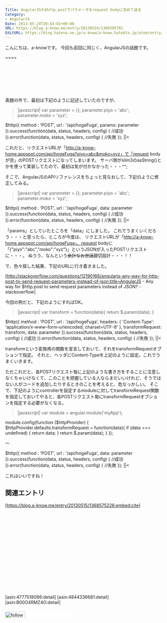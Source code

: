 ```yaml
---
Title: AngularJSの$http.postでパラメータをrequest bodyに含めて送る
Category:
- AngularJS
Date: 2013-05-24T20:43:01+09:00
URL: https://blog.a-know.me/entry/20130524/1369395781
EditURL: https://blog.hatena.ne.jp/a-know/a-know.hateblo.jp/atom/entry/12921228815727979260
---
```


こんにちは、a-knowです。
今回も前回に同じく、AngularJSの話題です。

====

<script async src="//pagead2.googlesyndication.com/pagead/js/adsbygoogle.js"></script>
<!-- article-top -->
<ins class="adsbygoogle"
     style="display:inline-block;width:728px;height:90px"
     data-ad-client="ca-pub-3463034538369189"
     data-ad-slot="8367620130"></ins>
<script>
(adsbygoogle = window.adsbygoogle || []).push({});
</script>


表題の件で、最初は下記のように記述していたのですが、


>|javascript|
var parameter = {};
parameter.piyo = 'abc';
parameter.moko = 'xyz';

$http({
	method : 'POST',
	url : '/api/hogeFuga',
	params: parameter
}).success(function(data, status, headers, config) {
	//成功
}).error(function(data, status, headers, config) {
	//失敗
});
||<


これだと、リクエストURLが「http://a-know-home.appspot.com/api/hogeFuga?piyo=abc&moko=xyz」で「request bodyが空」のPOSTリクエストになってしまいます。
サーバ側がslim3のasString()とかを使って実装してたので、最初は気が付かなかった・・・^^;


そこで、AngularJSのAPIリファレンスをちょっと見なおして、下記のように修正してみる。


>|javascript|
var parameter = {};
parameter.piyo = 'abc';
parameter.moko = 'xyz';

$http({
	method : 'POST',
	url : '/api/hogeFuga',
	data: parameter
}).success(function(data, status, headers, config) {
	//成功
}).error(function(data, status, headers, config) {
	//失敗
});
||<


「params」としていたところを「data」にしました。
これでうまくいくだろう・・・と思ったら、ところが今度は、
リクエストURLが「http://a-know-home.appspot.com/api/hogeFuga」、request bodyに「{"piyo":"abc","moko":"xyz"}」というJSONが入ったPOSTリクエストに・・・。
ぬうう、なんという<del datetime="2013-05-24T20:43:01+09:00">余計なお世話</del>親切設計・・・！！


で、色々探した結果、下記のURLに行き着きました。


[http://stackoverflow.com/questions/12190166/angularjs-any-way-for-http-post-to-send-request-parameters-instead-of-json:title=AngularJS - Any way for $http.post to send request parameters instead of JSON? - stackoverflow]


今回の例だと、下記のようにすればOK。


>|javascript|
var transform = function(data){
        return $.param(data);
}

$http({
	method : 'POST',
	url : '/api/hogeFuga',
	headers: { 'Content-Type': 'application/x-www-form-urlencoded; charset=UTF-8' },
	transformRequest: transform,
	data: parameter
}).success(function(data, status, headers, config) {
	//成功
}).error(function(data, status, headers, config) {
	//失敗
});
||<


transformという変換用の関数を宣言しておいて、それをtransformRequestオプションで指定。
それと、ヘッダにContent-Typeを上記のように設定。これでうまくいきます。


ただこれだと、各POSTリクエスト毎に上記のような書き方をすることに注意しなくちゃいけなくて、このことを把握している人ならまだいいけれど、そうではない人がコードを追加したりするときのことを考えると、危なっかしい。
そこで、下記のようにcontrollerを設定するmoduleに対してtransformRequest関数を指定しておいてやると、各POSTリクエスト毎にtransformRequestオプションを指定する必要がなくなる。


>|javascript|
var module = angular.module('myApp');

module.config(function ($httpProvider) {
    $httpProvider.defaults.transformRequest = function(data){
        if (data === undefined) {
            return data;
        }
        return $.param(data);
    }
});

〜

$http({
	method : 'POST',
	url : '/api/hogeFuga',
	data: parameter
}).success(function(data, status, headers, config) {
	//成功
}).error(function(data, status, headers, config) {
	//失敗
});
||<



これはいいですね！


## 関連エントリ

[https://blog.a-know.me/entry/20130515/1368575226:embed:cite]



<script async src="//pagead2.googlesyndication.com/pagead/js/adsbygoogle.js"></script>
<!-- article-bottom2 -->
<ins class="adsbygoogle"
     style="display:inline-block;width:300px;height:250px"
     data-ad-client="ca-pub-3463034538369189"
     data-ad-slot="5274552934"></ins>
<script>
(adsbygoogle = window.adsbygoogle || []).push({});
</script>


[asin:4777518086:detail]
[asin:4844336681:detail]
[asin:B00O4RMZ4O:detail]

<div>
<a href='http://cloud.feedly.com/#subscription%2Ffeed%2Fhttp%3A%2F%2Fblog.a-know.me%2Ffeed'  target='blank'><img id='feedlyFollow' src='//s3.feedly.com/img/follows/feedly-follow-rectangle-volume-small_2x.png' alt='follow us in feedly' width='65' height='20'></a>

<iframe src="//blog.hatena.ne.jp/a-know/a-know.hateblo.jp/subscribe/iframe" allowtransparency="true" frameborder="0" scrolling="no" width="150" height="28"></iframe>
</div>


<script src="https://moshi-moshi.moshimo.works/moshimoshi/a_know_blog/20130524-1369395781?title=AngularJS%E3%81%AE$http.post%E3%81%A7%E3%83%91%E3%83%A9%E3%83%A1%E3%83%BC%E3%82%BF%E3%82%92request%20body%E3%81%AB%E5%90%AB%E3%82%81%E3%81%A6%E9%80%81%E3%82%8B"></script>
